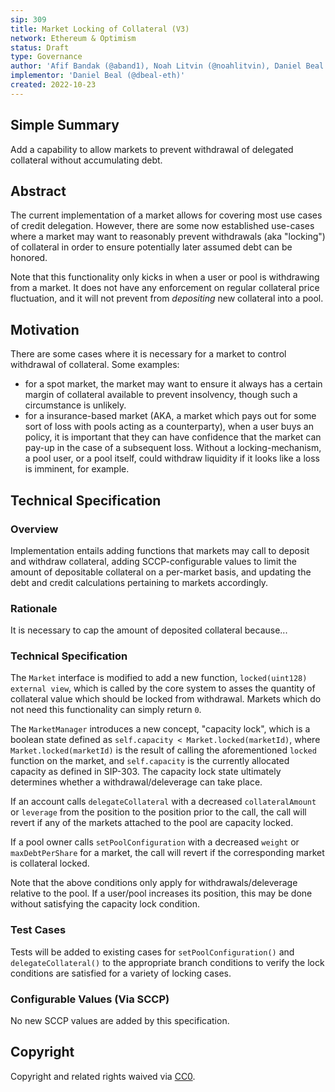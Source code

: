 ```yaml
---
sip: 309
title: Market Locking of Collateral (V3)
network: Ethereum & Optimism
status: Draft
type: Governance
author: 'Afif Bandak (@aband1), Noah Litvin (@noahlitvin), Daniel Beal (@dbeal-eth)'
implementor: 'Daniel Beal (@dbeal-eth)'
created: 2022-10-23
---
```


<!--You can leave these HTML comments in your merged SIP and delete the visible duplicate text guides, they will not appear and may be helpful to refer to if you edit it again. This is the suggested template for new SIPs. Note that an SIP number will be assigned by an editor. When opening a pull request to submit your SIP, please use an abbreviated title in the filename, `sip-draft_title_abbrev.md`. The title should be 44 characters or less.-->

## Simple Summary

<!--"If you can't explain it simply, you don't understand it well enough." Simply describe the outcome the proposed changes intends to achieve. This should be non-technical and accessible to a casual community member.-->

Add a capability to allow markets to prevent withdrawal of delegated collateral without accumulating debt.

## Abstract

<!--A short (~200 word) description of the proposed change, the abstract should clearly describe the proposed change. This is what *will* be done if the SIP is implemented, not *why* it should be done or *how* it will be done. If the SIP proposes deploying a new contract, write, "we propose to deploy a new contract that will do x".-->

The current implementation of a market allows for covering most use cases of credit delegation. However, there are some now established use-cases where a market
may want to reasonably prevent withdrawals (aka "locking") of collateral in order to ensure potentially later assumed debt can be honored.

Note that this functionality only kicks in when a user or pool is withdrawing from a market. It does not have any enforcement on regular collateral price fluctuation, and it will not prevent from *depositing* new collateral into a pool.

## Motivation

<!--This is the problem statement. This is the *why* of the SIP. It should clearly explain *why* the current state of the protocol is inadequate.  It is critical that you explain *why* the change is needed, if the SIP proposes changing how something is calculated, you must address *why* the current calculation is inaccurate or wrong. This is not the place to describe how the SIP will address the issue!-->

There are some cases where it is necessary for a market to control withdrawal of collateral. Some examples:

* for a spot market, the market may want to ensure it always has a certain margin of collateral available to prevent insolvency, though such a circumstance is unlikely.
* for a insurance-based market (AKA, a market which pays out for some sort of loss with pools acting as a counterparty), when a user buys an policy, it is important that they can have confidence that the market can pay-up in the case of a subsequent loss. Without a locking-mechanism, a pool user, or a pool itself, could withdraw liquidity if it looks like a loss is imminent, for example.

## Technical Specification

<!--The specification should describe the syntax and semantics of any new feature, there are five sections
1. Overview
2. Rationale
3. Technical Specification
4. Test Cases
5. Configurable Values
-->

### Overview

<!--This is a high level overview of *how* the SIP will solve the problem. The overview should clearly describe how the new feature will be implemented.-->

Implementation entails adding functions that markets may call to deposit and withdraw collateral, adding SCCP-configurable values to limit the amount of depositable collateral on a per-market basis, and updating the debt and credit calculations pertaining to markets accordingly.

### Rationale

<!--This is where you explain the reasoning behind how you propose to solve the problem. Why did you propose to implement the change in this way, what were the considerations and trade-offs. The rationale fleshes out what motivated the design and why particular design decisions were made. It should describe alternate designs that were considered and related work. The rationale may also provide evidence of consensus within the community, and should discuss important objections or concerns raised during discussion.-->

It is necessary to cap the amount of deposited collateral because...

### Technical Specification

<!--The technical specification should outline the public API of the changes proposed. That is, changes to any of the interfaces Synthetix currently exposes or the creations of new ones.-->

The `Market` interface is modified to add a new function, `locked(uint128) external view`, which is called by the core system to asses the quantity of collateral value
which should be locked from withdrawal. Markets which do not need this functionality can simply return `0`.

The `MarketManager` introduces a new concept, "capacity lock", which is a boolean state defined as `self.capacity < Market.locked(marketId)`, where `Market.locked(marketId)` is the
result of calling the aforementioned `locked`  function on the market, and `self.capacity` is the currently allocated capacity as defined in SIP-303. The capacity lock
state ultimately determines whether a withdrawal/deleverage can take place.

If an account calls `delegateCollateral` with a decreased `collateralAmount` or `leverage` from the position to the position prior to the call, the call will revert
if any of the markets attached to the pool are capacity locked.

If a pool owner calls `setPoolConfiguration` with a decreased `weight` or `maxDebtPerShare` for a market, the call will revert if the corresponding market
is collateral locked.

Note that the above conditions only apply for withdrawals/deleverage relative to the pool. If a user/pool increases its position, this may be done without satisfying the capacity lock condition.

### Test Cases

<!--Test cases for an implementation are mandatory for SIPs but can be included with the implementation..-->

Tests will be added to existing cases for `setPoolConfiguration()` and `delegateCollateral()` to the appropriate branch conditions
to verify the lock conditions are satisfied for a variety of locking cases.

### Configurable Values (Via SCCP)

<!--Please list all values configurable via SCCP under this implementation.-->

No new SCCP values are added by this specification.

## Copyright

Copyright and related rights waived via [CC0](https://creativecommons.org/publicdomain/zero/1.0/).

